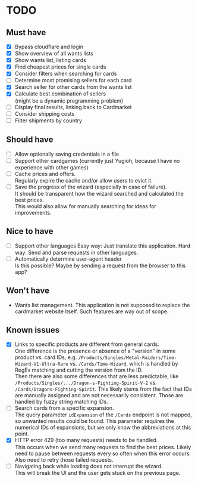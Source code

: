 # TODO

## Must have

- [x] Bypass cloudflare and login
- [x] Show overview of all wants lists
- [x] Show wants list, listing cards
- [x] Find cheapest prices for single cards
- [x] Consider filters when searching for cards
- [ ] Determine most promising sellers for each card
- [x] Search seller for other cards from the wants list
- [x] Calculate best combination of sellers  
       (might be a dynamic programming problem)
- [ ] Display final results, linking back to Cardmarket
- [ ] Consider shipping costs
- [ ] Filter shipments by country

## Should have

- [ ] Allow optionally saving credentials in a file
- [ ] Support other cardgames (currently just Yugioh, because I have no experience with other games)
- [ ] Cache prices and offers.  
       Regularly expire the cache and/or allow users to evict it.
- [ ] Save the progress of the wizard (especially in case of failure).  
       It should be transparent how the wizard searched and calculated the best prices.  
       This would also allow for manually searching for ideas for improvements.

## Nice to have

- [ ] Support other languages
      Easy way: Just translate this application.
      Hard way: Send and parse requests in other languages.
- [ ] Automatically determine user-agent header  
       Is this possible? Maybe by sending a request from the browser to this app?

## Won't have

- Wants list management. This application is not supposed to replace the cardmarket website itself. Such features are way out of scope.

## Known issues

- [x] Links to specific products are different from general cards.  
       One difference is the presence or absence of a "version" in some product vs. card IDs, e.g. `/Products/Singles/Metal-Raiders/Time-Wizard-V1-Ultra-Rare` vs. `/Cards/Time-Wizard`, which is handled by RegEx matching and cutting the version from the ID.  
       Then there are also some differences that are less predictable, like `/Products/Singles/.../Dragon-s-Fighting-Spirit-V-2` vs. `/Cards/Dragons-Fighting-Spirit`. This likely stems from the fact that IDs are manually assigned and are not necessarily consistent. Those are handled by fuzzy string matching IDs.
- [ ] Search cards from a specific expansion.  
       The query parameter `idExpansion` of the `/Cards` endpoint is not mapped, so unwanted results could be found. This parameter requires the numerical IDs of expansions, but we only know the abbreviations at this point.
- [x] HTTP error 429 (too many requests) needs to be handled.  
       This occurs when we send many requests to find the best prices. Likely need to pause between requests every so often when this error occurs. Also need to retry those failed requests.
- [ ] Navigating back while loading does not interrupt the wizard.  
       This will break the UI and the user gets stuck on the previous page.
